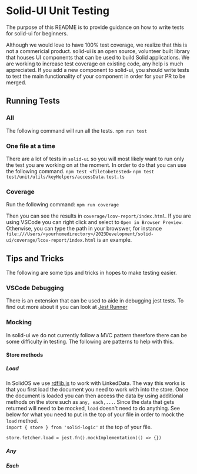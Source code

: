 # Solid-UI Unit Testing
The purpose of this README is to provide guidance on how to write tests for solid-ui for beginners.

Although we would love to have 100% test coverage, we realize that this is not a commericial product. solid-ui is an open source, volunteer built library that houses UI components that can be used to build Solid applications. We are working to increase test coverage on existing code, any help is much appreciated. If you add a new component to solid-ui, you should write tests to test the main functionality of your component in order for your PR to be merged.

## Running Tests

### All
The following command will run all the tests.
`npm run test`

### One file at a time
There are a lot of tests in `solid-ui` so you will most likely want to run only the test you are working on at the moment. In order to do that you can use the following command.
`npm test <filetobetested>`
`npm test test/unit/utils/keyHelpers/accessData.test.ts`

### Coverage
Run the following command:
`npm run coverage`

Then you can see the results in `coverage/lcov-report/index.html`. If you are using VSCode you can right click and select to `Open in Browser Preview`. Otherwise, you can type the path in your browswer, for instance `file:///Users/<yourhomedirectory>/2023Development/solid-ui/coverage/lcov-report/index.html` is an example.

## Tips and Tricks
The following are some tips and tricks in hopes to make testing easier.

### VSCode Debugging
There is an extension that can be used to aide in debugging jest tests. To find out more about it you can look at [Jest Runner](https://marketplace.visualstudio.com/items?itemName=firsttris.vscode-jest-runner)

### Mocking
In solid-ui we do not currently follow a MVC pattern therefore there can be some difficulty in testing. The following are patterns to help with this.
#### Store methods
##### Load
In SolidOS we use [rdflib.js](https://github.com/linkeddata/rdflib.js/) to work with LinkedData. The way this works is that you first load the document you need to work with into the store. Once the document is loaded you can then access the data by using additional methods on the store such as `any, each,...`. Since the data that gets returned will need to be mocked, `load` doesn't need to do anything. See below for what you need to put in the top of your file in order to mock the `load` method.  
`import { store } from 'solid-logic'` at the top of your file.

`store.fetcher.load = jest.fn().mockImplementation(() => {})`

##### Any

##### Each
